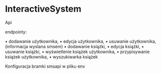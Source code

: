 # InteractiveSystem
Api

endpointy:

•  dodawanie użytkownika,
•  edycja użytkownika,
•  usuwanie użytkownika, (informacja wyslana smsem)
•  dodawanie książki,
•  edycja książki,
•  usuwanie książki,
•  wyświetlenie książek użytkownika,
•  przypisywanie książek użytkownika,
•  wyszukiwarka książek

Konfiguracja bramki smsapi w pliku env
